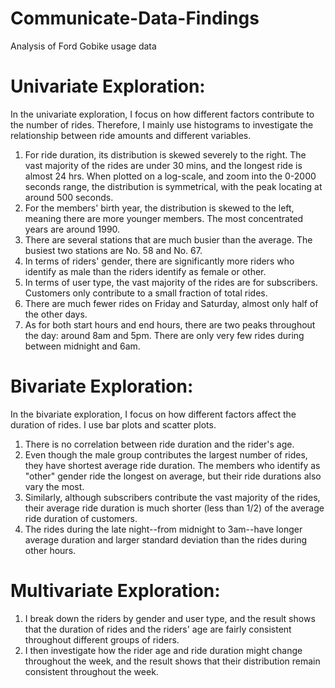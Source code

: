 # Communicate-Data-Findings
Analysis of Ford Gobike usage data
# Univariate Exploration:
In the univariate exploration, I focus on how different factors contribute to the number of rides. Therefore, I mainly use histograms to investigate the relationship between ride amounts and different variables. 
1. For ride duration, its distribution is skewed severely to the right. The vast majority of the rides are under 30 mins, and the longest ride is almost 24 hrs. 
When plotted on a log-scale, and zoom into the 0-2000 seconds range, the distribution is symmetrical, with the peak locating at around 500 seconds. 
2. For the members' birth year, the distribution is skewed to the left, meaning there are more younger members. The most concentrated years are around 1990.
3. There are several stations that are much busier than the average. The busiest two stations are No. 58 and No. 67. 
4. In terms of riders' gender, there are significantly more riders who identify as male than the riders identify as female or other. 
5. In terms of user type, the vast majority of the rides are for subscribers. Customers only contribute to a small fraction of total rides. 
6. There are much fewer rides on Friday and Saturday, almost only half of the other days.
7. As for both start hours and end hours, there are two peaks throughout the day: around 8am and 5pm. There are only very few rides during between midnight and 6am.

# Bivariate Exploration:
In the bivariate exploration, I focus on how different factors affect the duration of rides. I use bar plots and scatter plots. 
1. There is no correlation between ride duration and the rider's age. 
2. Even though the male group contributes the largest number of rides, they have shortest average ride duration. The members who identify as "other" gender ride the longest on average, but their ride durations also vary the most. 
3. Similarly, although subscribers contribute the vast majority of the rides, their average ride duration is much shorter (less than 1/2) of the average ride duration of customers. 
4. The rides during the late night--from midnight to 3am--have longer average duration and larger standard deviation than the rides during other hours. 

# Multivariate Exploration:
1. I break down the riders by gender and user type, and the result shows that the duration of rides and the riders' age are fairly consistent throughout different groups of riders.
2. I then investigate how the rider age and ride duration might change throughout the week, and the result shows that their distribution remain consistent throughout the week.
